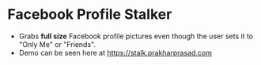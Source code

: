 Facebook Profile Stalker
========================

- Grabs **full size** Facebook profile pictures even though the user sets it to "Only Me" or "Friends".
- Demo can be seen here at https://stalk.prakharprasad.com
